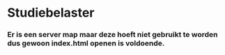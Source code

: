 # Studiebelaster
### Er is een server map maar deze hoeft niet gebruikt te worden dus gewoon index.html openen is voldoende.